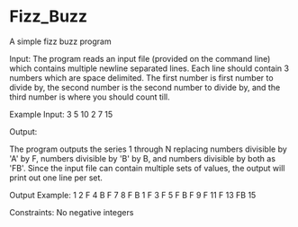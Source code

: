 Fizz_Buzz
=========

A simple fizz buzz program

Input: 
The program reads an input file (provided on the command line) which contains multiple newline separated lines. Each line should contain 3 numbers which are space delimited. The first number is first number to divide by, the second number is the second number to divide by, and the third number is where you should count till. 

Example Input: 
3 5 10
2 7 15


Output:

The program outputs the series 1 through N replacing numbers divisible by 'A' by F, numbers divisible by 'B' by B, and numbers divisible by both as 'FB'. Since the input file can contain multiple sets of values, the output will print out one line per set.

Output Example:
1 2 F 4 B F 7 8 F B
1 F 3 F 5 F B F 9 F 11 F 13 FB 15


Constraints: 
No negative integers
